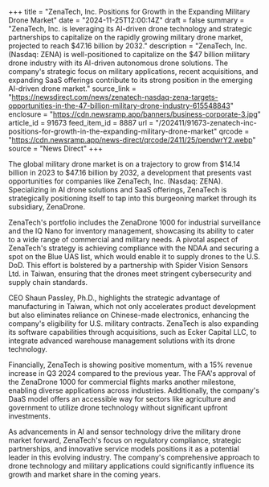 +++
title = "ZenaTech, Inc. Positions for Growth in the Expanding Military Drone Market"
date = "2024-11-25T12:00:14Z"
draft = false
summary = "ZenaTech, Inc. is leveraging its AI-driven drone technology and strategic partnerships to capitalize on the rapidly growing military drone market, projected to reach $47.16 billion by 2032."
description = "ZenaTech, Inc. (Nasdaq: ZENA) is well-positioned to capitalize on the $47 billion military drone industry with its AI-driven autonomous drone solutions. The company's strategic focus on military applications, recent acquisitions, and expanding SaaS offerings contribute to its strong position in the emerging AI-driven drone market."
source_link = "https://newsdirect.com/news/zenatech-nasdaq-zena-targets-opportunities-in-the-47-billion-military-drone-industry-615548843"
enclosure = "https://cdn.newsramp.app/banners/business-corporate-3.jpg"
article_id = 91673
feed_item_id = 8887
url = "/202411/91673-zenatech-inc-positions-for-growth-in-the-expanding-military-drone-market"
qrcode = "https://cdn.newsramp.app/news-direct/qrcode/2411/25/pendwrY2.webp"
source = "News Direct"
+++

<p>The global military drone market is on a trajectory to grow from $14.14 billion in 2023 to $47.16 billion by 2032, a development that presents vast opportunities for companies like ZenaTech, Inc. (Nasdaq: ZENA). Specializing in AI drone solutions and SaaS offerings, ZenaTech is strategically positioning itself to tap into this burgeoning market through its subsidiary, ZenaDrone.</p><p>ZenaTech's portfolio includes the ZenaDrone 1000 for industrial surveillance and the IQ Nano for inventory management, showcasing its ability to cater to a wide range of commercial and military needs. A pivotal aspect of ZenaTech's strategy is achieving compliance with the NDAA and securing a spot on the Blue UAS list, which would enable it to supply drones to the U.S. DoD. This effort is bolstered by a partnership with Spider Vision Sensors Ltd. in Taiwan, ensuring that the drones meet stringent cybersecurity and supply chain standards.</p><p>CEO Shaun Passley, Ph.D., highlights the strategic advantage of manufacturing in Taiwan, which not only accelerates product development but also eliminates reliance on Chinese-made electronics, enhancing the company's eligibility for U.S. military contracts. ZenaTech is also expanding its software capabilities through acquisitions, such as Ecker Capital LLC, to integrate advanced warehouse management solutions with its drone technology.</p><p>Financially, ZenaTech is showing positive momentum, with a 15% revenue increase in Q3 2024 compared to the previous year. The FAA's approval of the ZenaDrone 1000 for commercial flights marks another milestone, enabling diverse applications across industries. Additionally, the company's DaaS model offers an accessible way for sectors like agriculture and government to utilize drone technology without significant upfront investments.</p><p>As advancements in AI and sensor technology drive the military drone market forward, ZenaTech's focus on regulatory compliance, strategic partnerships, and innovative service models positions it as a potential leader in this evolving industry. The company's comprehensive approach to drone technology and military applications could significantly influence its growth and market share in the coming years.</p>